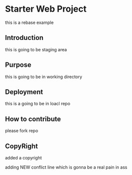 # Starter Web Project

this is a rebase example

## Introduction

this is going to be staging area

## Purpose

this is going to be in working directory

## Deployment

this is a going to be in loacl repo

## How to contribute

please fork repo 

## CopyRight

added a copyright

adding  NEW conflict line which is gonna be a real pain in ass

